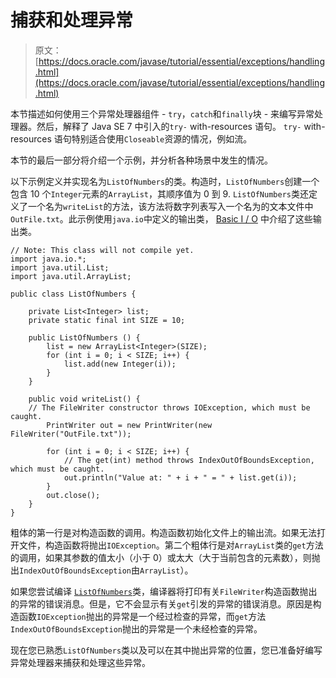 # 捕获和处理异常

> 原文： [https://docs.oracle.com/javase/tutorial/essential/exceptions/handling.html](https://docs.oracle.com/javase/tutorial/essential/exceptions/handling.html)

本节描述如何使用三个异常处理器组件 - `try`，`catch`和`finally`块 - 来编写异常处理器。然后，解释了 Java SE 7 中引入的`try-` with-resources 语句。 `try-` with-resources 语句特别适合使用`Closeable`资源的情况，例如流。

本节的最后一部分将介绍一个示例，并分析各种场景中发生的情况。

以下示例定义并实现名为`ListOfNumbers`的类。构造时，`ListOfNumbers`创建一个包含 10 个`Integer`元素的`ArrayList`，其顺序值为 0 到 9\. `ListOfNumbers`类还定义了一个名为`writeList`的方法，该方法将数字列表写入一个名为的文本文件中`OutFile.txt`。此示例使用`java.io`中定义的输出类， [Basic I / O](../io/index.html) 中介绍了这些输出类。

```
// Note: This class will not compile yet.
import java.io.*;
import java.util.List;
import java.util.ArrayList;

public class ListOfNumbers {

    private List<Integer> list;
    private static final int SIZE = 10;

    public ListOfNumbers () {
        list = new ArrayList<Integer>(SIZE);
        for (int i = 0; i < SIZE; i++) {
            list.add(new Integer(i));
        }
    }

    public void writeList() {
	// The FileWriter constructor throws IOException, which must be caught.
        PrintWriter out = new PrintWriter(new FileWriter("OutFile.txt"));

        for (int i = 0; i < SIZE; i++) {
            // The get(int) method throws IndexOutOfBoundsException, which must be caught.
            out.println("Value at: " + i + " = " + list.get(i));
        }
        out.close();
    }
}

```

粗体的第一行是对构造函数的调用。构造函数初始化文件上的输出流。如果无法打开文件，构造函数将抛出`IOException`。第二个粗体行是对`ArrayList`类的`get`方法的调用，如果其参数的值太小（小于 0）或太大（大于当前包含的元素数），则抛出`IndexOutOfBoundsException`由`ArrayList`）。

如果您尝试编译 [``ListOfNumbers``](examples/ListOfNumbers.java)类，编译器将打印有关`FileWriter`构造函数抛出的异常的错误消息。但是，它不会显示有关`get`引发的异常的错误消息。原因是构造函数`IOException`抛出的异常是一个经过检查的异常，而`get`方法`IndexOutOfBoundsException`抛出的异常是一个未经检查的异常。

现在您已熟悉`ListOfNumbers`类以及可以在其中抛出异常的位置，您已准备好编写异常处理器来捕获和处理这些异常。
